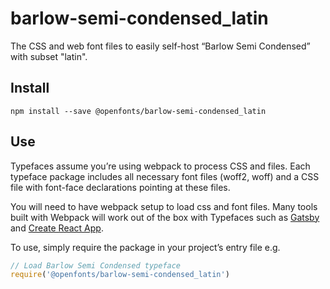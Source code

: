 
# barlow-semi-condensed_latin

The CSS and web font files to easily self-host “Barlow Semi Condensed” with subset "latin".

## Install

`npm install --save @openfonts/barlow-semi-condensed_latin`

## Use

Typefaces assume you’re using webpack to process CSS and files. Each typeface
package includes all necessary font files (woff2, woff) and a CSS file with
font-face declarations pointing at these files.

You will need to have webpack setup to load css and font files. Many tools built
with Webpack will work out of the box with Typefaces such as [Gatsby](https://github.com/gatsbyjs/gatsby)
and [Create React App](https://github.com/facebookincubator/create-react-app).

To use, simply require the package in your project’s entry file e.g.

```javascript
// Load Barlow Semi Condensed typeface
require('@openfonts/barlow-semi-condensed_latin')
```
